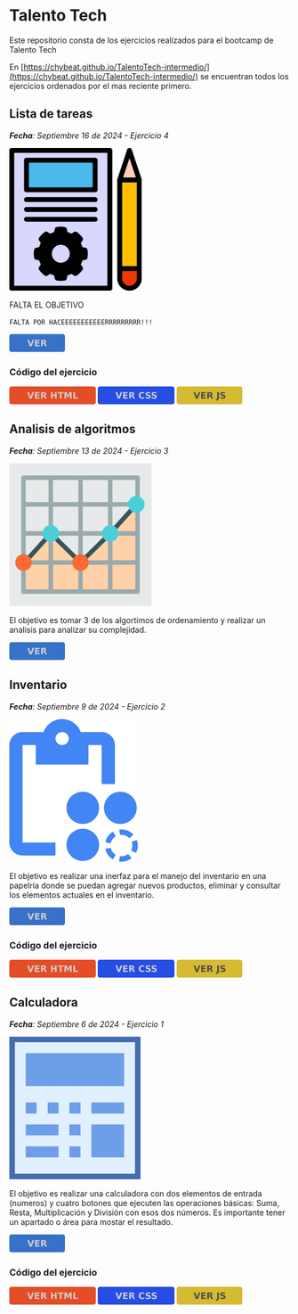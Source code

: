 # Talento Tech
Este repositorio consta de los ejercicios realizados para el bootcamp de Talento Tech

En [https://chybeat.github.io/TalentoTech-intermedio/](https://chybeat.github.io/TalentoTech-intermedio/) se encuentran todos los ejercicios ordenados por el mas reciente primero.

## Lista de tareas
***Fecha**: Septiembre 16 de 2024 - Ejercicio 4*

<a href="https://chybeat.github.io/TalentoTech-intermedio/002-Inventario/"><img src="./assets/lista-de-tareas.svg" height="256" alt="icono lista de tareas"></a>

FALTA EL OBJETIVO
```
FALTA POR HACEEEEEEEEEEERRRRRRRRR!!!
```

<a href="https://chybeat.github.io/TalentoTech-intermedio/006-Lista-de-tareas/">
<img src="./assets//button-ver.svg" height="32px"></g></svg></a>

### Código del ejercicio

<a href="https://github.com/chybeat/TalentoTech-intermedio/blob/main/006-Lista-de-tareas/index.html"><img src="./assets/button-ver-html.svg" height="32"></a>
<a href="https://github.com/chybeat/TalentoTech-intermedio/blob/main/006-Lista-de-tareas/006-Lista-de-tareas.css"><img src="./assets/button-ver-css.svg" height="32"></a>
<a href="https://github.com/chybeat/TalentoTech-intermedio/blob/main/006-Lista-de-tareas/006-Lista-de-tareas.js"><img src="./assets/button-ver-js.svg" height="32"></a>


## Analisis de algoritmos
***Fecha**: Septiembre 13 de 2024 - Ejercicio 3*

<a href="https://github.com/chybeat/TalentoTech-intermedio/blob/main/005-Analisis-de-algoritmos/"><img src="./assets/analisis.svg" height="256" alt="icono analisis"></a>

El objetivo es tomar 3 de los algortimos de ordenamiento y realizar un analisis para analizar su complejidad.

<a href="https://github.com/chybeat/TalentoTech-intermedio/blob/main/005-Analisis-de-algoritmos/README.md">
<img src="./assets//button-ver.svg" height="32px"></g></svg></a>



## Inventario
***Fecha**: Septiembre 9 de 2024 - Ejercicio 2*

<a href="https://chybeat.github.io/TalentoTech-intermedio/002-Inventario/"><img src="./assets/inventario.svg" height="256" alt="icono inventario"></a>

El objetivo es realizar una inerfaz para el manejo del inventario en una papelría donde se puedan agregar nuevos productos, eliminar y consultar los elementos actuales en el inventario.

<a href="https://chybeat.github.io/TalentoTech-intermedio/002-Inventario/">
<img src="./assets//button-ver.svg" height="32px"></g></svg></a>

### Código del ejercicio

<a href="https://github.com/chybeat/TalentoTech-intermedio/blob/main/002-Inventario/index.html"><img src="./assets/button-ver-html.svg" height="32"></a>
<a href="https://github.com/chybeat/TalentoTech-intermedio/blob/main/002-Inventario/003.Ejercicio-Inventario.css"><img src="./assets/button-ver-css.svg" height="32"></a>
<a href="https://github.com/chybeat/TalentoTech-intermedio/blob/main/002-Inventario/003.Ejercicio-Inventario.js"><img src="./assets/button-ver-js.svg" height="32"></a>

## Calculadora
***Fecha**: Septiembre 6 de 2024 - Ejercicio 1*

<img src="./assets/calculadora.svg" height="256" alt="icono calculadora">

El objetivo es realizar una calculadora con dos elementos de entrada (numeros) y cuatro botones que ejecuten las operaciones básicas: Suma, Resta, Multiplicación y División con esos dos números. Es importante tener un apartado o área para mostar el resultado.

<a href="https://chybeat.github.io/TalentoTech-intermedio/001-Calculadora/">
<img src="./assets//button-ver.svg" height="32px"></g></svg></a>

### Código del ejercicio
<a href="https://github.com/chybeat/TalentoTech-intermedio/blob/main/001-Calculadora/index.html"><img src="./assets/button-ver-html.svg" height="32"></a>
<a href="https://github.com/chybeat/TalentoTech-intermedio/blob/main/001-Calculadora/002.Ejercicio-calculadora.css"><img src="./assets/button-ver-css.svg" height="32"></a>
<a href="https://github.com/chybeat/TalentoTech-intermedio/blob/main/001-Calculadora/002.Ejercicio-calculadora.js"><img src="./assets/button-ver-js.svg" height="32" height="32"></a>
